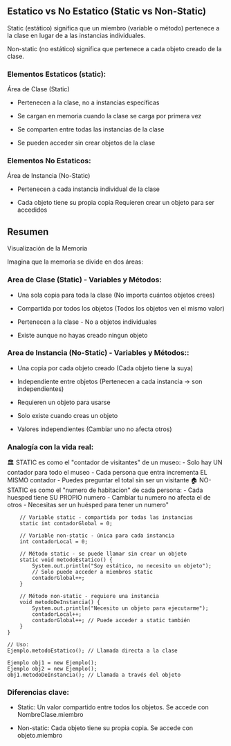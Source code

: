 ## Estatico vs No Estatico (Static vs Non-Static)

Static (estático) significa que un miembro (variable o método) pertenece a la clase en lugar de a las instancias individuales.

Non-static (no estático) significa que pertenece a cada objeto creado de la clase.

### Elementos Estaticos (static):

Área de Clase (Static)

- Pertenecen a la clase, no a instancias específicas

- Se cargan en memoria cuando la clase se carga por primera vez

- Se comparten entre todas las instancias de la clase

- Se pueden acceder sin crear objetos de la clase

### Elementos No Estaticos:

Área de Instancia (No-Static)

- Pertenecen a cada instancia individual de la clase

- Cada objeto tiene su propia copia
  Requieren crear un objeto para ser accedidos

## Resumen

Visualización de la Memoria

Imagina que la memoria se divide en dos áreas:

### Area de Clase (Static) - Variables y Métodos:

- Una sola copia para toda la clase (No importa cuántos objetos crees)

- Compartida por todos los objetos (Todos los objetos ven el mismo valor)

- Pertenecen a la clase - No a objetos individuales

- Existe aunque no hayas creado ningun objeto

### Area de Instancia (No-Static) - Variables y Métodos::

- Una copia por cada objeto creado (Cada objeto tiene la suya)

- Independiente entre objetos (Pertenecen a cada instancia -> son independientes)

- Requieren un objeto para usarse

- Solo existe cuando creas un objeto

- Valores independientes (Cambiar uno no afecta otros)

### Analogía con la vida real:

🏛️ STATIC es como el "contador de visitantes" de un museo: - Solo hay UN contador para todo el museo - Cada persona que entra incrementa EL MISMO contador - Puedes preguntar el total sin ser un visitante 🏠 NO-STATIC es como el "numero de habitacion" de cada persona: - Cada huesped tiene SU PROPIO numero - Cambiar tu numero no afecta el de otros - Necesitas ser un huésped para tener un numero"

```public class Ejemplo {
    // Variable static - compartida por todas las instancias
    static int contadorGlobal = 0;

    // Variable non-static - única para cada instancia
    int contadorLocal = 0;

    // Método static - se puede llamar sin crear un objeto
    static void metodoEstatico() {
        System.out.println("Soy estático, no necesito un objeto");
        // Solo puede acceder a miembros static
        contadorGlobal++;
    }

    // Método non-static - requiere una instancia
    void metodoDeInstancia() {
        System.out.println("Necesito un objeto para ejecutarme");
        contadorLocal++;
        contadorGlobal++; // Puede acceder a static también
    }
}

// Uso:
Ejemplo.metodoEstatico(); // Llamada directa a la clase

Ejemplo obj1 = new Ejemplo();
Ejemplo obj2 = new Ejemplo();
obj1.metodoDeInstancia(); // Llamada a través del objeto
```

### Diferencias clave:

- Static: Un valor compartido entre todos los objetos. Se accede con NombreClase.miembro

- Non-static: Cada objeto tiene su propia copia. Se accede con objeto.miembro
